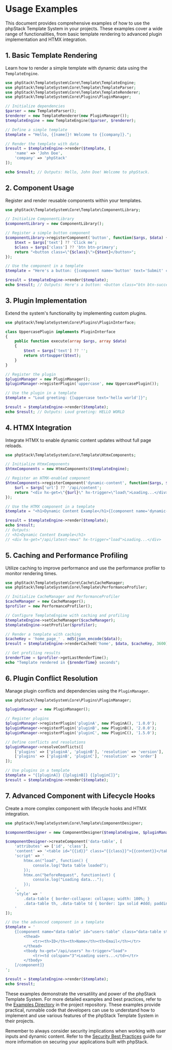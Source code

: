 # Usage Examples

This document provides comprehensive examples of how to use the phpStack Template System in your projects. These examples cover a wide range of functionalities, from basic template rendering to advanced plugin implementation and HTMX integration.

## 1. Basic Template Rendering

Learn how to render a simple template with dynamic data using the `TemplateEngine`.

```php
use phpStack\TemplateSystem\Core\Template\TemplateEngine;
use phpStack\TemplateSystem\Core\Template\TemplateParser;
use phpStack\TemplateSystem\Core\Template\TemplateRenderer;
use phpStack\TemplateSystem\Core\Plugins\PluginManager;

// Initialize dependencies
$parser = new TemplateParser();
$renderer = new TemplateRenderer(new PluginManager());
$templateEngine = new TemplateEngine($parser, $renderer);

// Define a simple template
$template = "Hello, {[name]}! Welcome to {[company]}.";

// Render the template with data
$result = $templateEngine->render($template, [
    'name' => 'John Doe',
    'company' => 'phpStack'
]);

echo $result; // Outputs: Hello, John Doe! Welcome to phpStack.
```

## 2. Component Usage

Register and render reusable components within your templates.

```php
use phpStack\TemplateSystem\Core\Template\ComponentLibrary;

// Initialize ComponentLibrary
$componentLibrary = new ComponentLibrary();

// Register a simple button component
$componentLibrary->registerComponent('button', function($args, $data) {
    $text = $args['text'] ?? 'Click me';
    $class = $args['class'] ?? 'btn btn-primary';
    return "<button class=\"{$class}\">{$text}</button>";
});

// Use the component in a template
$template = "Here's a button: {[component name='button' text='Submit' class='btn btn-success']}";

$result = $templateEngine->render($template);
echo $result; // Outputs: Here's a button: <button class="btn btn-success">Submit</button>
```

## 3. Plugin Implementation

Extend the system's functionality by implementing custom plugins.

```php
use phpStack\TemplateSystem\Core\Plugins\PluginInterface;

class UppercasePlugin implements PluginInterface
{
    public function execute(array $args, array $data)
    {
        $text = $args['text'] ?? '';
        return strtoupper($text);
    }
}

// Register the plugin
$pluginManager = new PluginManager();
$pluginManager->registerPlugin('uppercase', new UppercasePlugin());

// Use the plugin in a template
$template = "Loud greeting: {[uppercase text='hello world']}";

$result = $templateEngine->render($template);
echo $result; // Outputs: Loud greeting: HELLO WORLD
```

## 4. HTMX Integration

Integrate HTMX to enable dynamic content updates without full page reloads.

```php
use phpStack\TemplateSystem\Core\Template\HtmxComponents;

// Initialize HtmxComponents
$htmxComponents = new HtmxComponents($templateEngine);

// Register an HTMX-enabled component
$htmxComponents->registerComponent('dynamic-content', function($args, $data) {
    $url = $args['url'] ?? '/api/content';
    return "<div hx-get=\"{$url}\" hx-trigger=\"load\">Loading...</div>";
});

// Use the HTMX component in a template
$template = "<h1>Dynamic Content Example</h1>{[component name='dynamic-content' url='/api/latest-news']}";

$result = $templateEngine->render($template);
echo $result;
// Outputs:
// <h1>Dynamic Content Example</h1>
// <div hx-get="/api/latest-news" hx-trigger="load">Loading...</div>
```

## 5. Caching and Performance Profiling

Utilize caching to improve performance and use the performance profiler to monitor rendering times.

```php
use phpStack\TemplateSystem\Core\Cache\CacheManager;
use phpStack\TemplateSystem\Core\Template\PerformanceProfiler;

// Initialize CacheManager and PerformanceProfiler
$cacheManager = new CacheManager();
$profiler = new PerformanceProfiler();

// Configure TemplateEngine with caching and profiling
$templateEngine->setCacheManager($cacheManager);
$templateEngine->setProfiler($profiler);

// Render a template with caching
$cacheKey = 'home_page_' . md5(json_encode($data));
$result = $templateEngine->renderCached('home', $data, $cacheKey, 3600); // Cache for 1 hour

// Get profiling results
$renderTime = $profiler->getLastRenderTime();
echo "Template rendered in {$renderTime} seconds";
```

## 6. Plugin Conflict Resolution

Manage plugin conflicts and dependencies using the `PluginManager`.

```php
use phpStack\TemplateSystem\Core\Plugins\PluginManager;

$pluginManager = new PluginManager();

// Register plugins
$pluginManager->registerPlugin('pluginA', new PluginA(), '1.0.0');
$pluginManager->registerPlugin('pluginB', new PluginB(), '2.0.0');
$pluginManager->registerPlugin('pluginC', new PluginC(), '1.5.0');

// Define conflicts and resolutions
$pluginManager->resolveConflicts([
    ['plugins' => ['pluginA', 'pluginB'], 'resolution' => 'version'],
    ['plugins' => ['pluginB', 'pluginC'], 'resolution' => 'order']
]);

// Use plugins in a template
$template = "{[pluginA]} {[pluginB]} {[pluginC]}";
$result = $templateEngine->render($template);
```

## 7. Advanced Component with Lifecycle Hooks

Create a more complex component with lifecycle hooks and HTMX integration.

```php
use phpStack\TemplateSystem\Core\Template\ComponentDesigner;

$componentDesigner = new ComponentDesigner($templateEngine, $pluginManager);

$componentDesigner->createComponent('data-table', [
    'attributes' => ['id', 'class'],
    'content' => '<table id="{{id}}" class="{{class}}">{{content}}</table>',
    'script' => '
        htmx.on("load", function() {
            console.log("Data table loaded");
        });
        htmx.on("beforeRequest", function(evt) {
            console.log("Loading data...");
        });
    ',
    'style' => '
        .data-table { border-collapse: collapse; width: 100%; }
        .data-table th, .data-table td { border: 1px solid #ddd; padding: 8px; }
    '
]);

// Use the advanced component in a template
$template = '
    {[component name="data-table" id="users-table" class="data-table striped"]
        <thead>
            <tr><th>ID</th><th>Name</th><th>Email</th></tr>
        </thead>
        <tbody hx-get="/api/users" hx-trigger="load">
            <tr><td colspan="3">Loading users...</td></tr>
        </tbody>
    [/component]}
';

$result = $templateEngine->render($template);
echo $result;
```

These examples demonstrate the versatility and power of the phpStack Template System. For more detailed examples and best practices, refer to the [Examples Directory](../Examples) in the project repository. These examples provide practical, runnable code that developers can use to understand how to implement and use various features of the phpStack Template System in their projects.

Remember to always consider security implications when working with user inputs and dynamic content. Refer to the [Security Best Practices](Security_Best_Practices.md) guide for more information on securing your applications built with phpStack.
